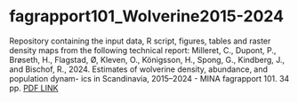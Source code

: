 # fagrapport101_Wolverine2015-2024

Repository containing the input data, R script, figures, tables and raster density maps from the following technical report: 
Milleret, C., Dupont, P., Brøseth, H., Flagstad, Ø, Kleven, O., Königsson, H., Spong, G., Kindberg,
J., and Bischof, R., 2024. Estimates of wolverine density, abundance, and population dynam-
ics in Scandinavia, 2015–2024 - MINA fagrapport 101. 34 pp. [PDF LINK](https://static02.nmbu.no/mina/publikasjoner/mina_fagrapport/pdf/mif101.pdf)
 
